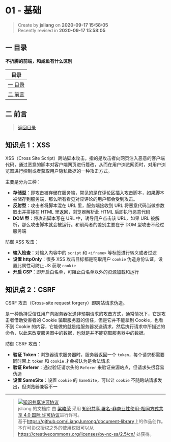 01 - 基础
===

> Create by **jsliang** on **2020-09-17 15:58:05**  
> Recently revised in **2020-09-17 15:58:05**

## <a name="chapter-one" id="chapter-one"></a>一 目录

**不折腾的前端，和咸鱼有什么区别**

| 目录 |
| --- |
| [一 目录](#chapter-one) |
| <a name="catalog-chapter-two" id="catalog-chapter-two"></a>[二 前言](#chapter-two) |

## <a name="chapter-two" id="chapter-two"></a>二 前言

> [返回目录](#chapter-one)

## 知识点 1：XSS

XSS（Cross Site Script）跨站脚本攻击。指的是攻击者向网页注入恶意的客户端代码，通过恶意的脚本对客户端网页进行篡改，从而在用户浏览网页时，对用户浏览器进行控制或者获取用户隐私数据的一种攻击方式。

主要是分为三种：

* **存储型**：即攻击被存储在服务端，常见的是在评论区插入攻击脚本，如果脚本被储存到服务端，那么所有看见对应评论的用户都会受到攻击。
* **反射型**：攻击者将脚本混在 URL 里，服务端接收到 URL 将恶意代码当做参数取出并拼接在 HTML 里返回，浏览器解析此 HTML 后即执行恶意代码
* **DOM 型**：将攻击脚本写在 URL 中，诱导用户点击该 URL，如果 URL 被解析，那么攻击脚本就会被运行。和前两者的差别主要在于 DOM 型攻击不经过服务端

防御 XSS 攻击：

* **输入检查**：对输入内容中的 `script` 和 `<iframe>` 等标签进行转义或者过滤
* **设置 httpOnly**：很多 XSS 攻击目标都是窃取用户 `cookie` 伪造身份认证，设置此属性可防止 JS 获取 `cookie`
* **开启 CSP**：即开启白名单，可阻止白名单以外的资源加载和运行

## 知识点 2：CSRF

CSRF 攻击（Cross-site request forgery）即跨站请求伪造。

是一种劫持受信任用户向服务器发送非预期请求的攻击方式，通常情况下，它是攻击者借助受害者的 Cookie 骗取服务器的信任，但是它并不能拿到 Cookie，也看不到 Cookie 的内容，它能做的就是给服务器发送请求，然后执行请求中所描述的命令，以此来改变服务器中的数据，也就是并不能窃取服务器中的数据。

防御 CSRF 攻击：

* **验证 Token**：浏览器请求服务器时，服务器返回一个 `token`，每个请求都需要同时带上 `token` 和 `cookie` 才会被认为是合法请求
* **验证 Referer**：通过验证请求头的 `Referer` 来验证来源站点，但请求头很容易伪造
* **设置 SameSite**：设置 `cookie` 的 `SameSite`，可以让 `cookie` 不随跨站请求发出，但浏览器兼容不一

---

> <a rel="license" href="http://creativecommons.org/licenses/by-nc-sa/4.0/"><img alt="知识共享许可协议" style="border-width:0" src="https://i.creativecommons.org/l/by-nc-sa/4.0/88x31.png" /></a><br /><span xmlns:dct="http://purl.org/dc/terms/" property="dct:title">jsliang 的文档库</span> 由 <a xmlns:cc="http://creativecommons.org/ns#" href="https://github.com/LiangJunrong/document-library" property="cc:attributionName" rel="cc:attributionURL">梁峻荣</a> 采用 <a rel="license" href="http://creativecommons.org/licenses/by-nc-sa/4.0/">知识共享 署名-非商业性使用-相同方式共享 4.0 国际 许可协议</a>进行许可。<br />基于<a xmlns:dct="http://purl.org/dc/terms/" href="https://github.com/LiangJunrong/document-library" rel="dct:source">https://github.com/LiangJunrong/document-library</a>上的作品创作。<br />本许可协议授权之外的使用权限可以从 <a xmlns:cc="http://creativecommons.org/ns#" href="https://creativecommons.org/licenses/by-nc-sa/2.5/cn/" rel="cc:morePermissions">https://creativecommons.org/licenses/by-nc-sa/2.5/cn/</a> 处获得。